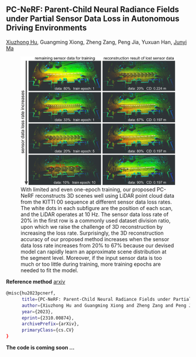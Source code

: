 ## PC-NeRF: Parent-Child Neural Radiance Fields under Partial Sensor Data Loss in Autonomous Driving Environments

[Xiuzhong Hu](https://github.com/biter0088), Guangming Xiong, Zheng Zang, Peng Jia, Yuxuan Han, [Junyi Ma](https://github.com/BIT-MJY)

<figure>
  <div align=center><img src="./paper/motivation_figure.jpg" width="600px" alt="Image Description">
  <div align=left><figcaption>With limited and even one-epoch training, our proposed PC-NeRF reconstructs 3D scenes well using LiDAR point cloud data from the KITTI 00 sequence at different sensor data loss rates. The white dots in each subfigure are the position of each scan, and the LiDAR operates at 10 Hz. The sensor data loss rate of 20% in the first row is a commonly used dataset division ratio, upon which we raise the challenge of 3D reconstruction by increasing the loss rate. Surprisingly, the 3D reconstruction accuracy of our proposed method increases when the sensor data loss rate increases from 20% to 67% because our devised model can rapidly learn an approximate scene distribution at the segment level. Moreover, if the input sensor data is too much or too little during training, more training epochs are needed to fit the model.</figcaption>
</figure>



**Reference method**  [arxiv](https://arxiv.org/abs/2310.00874)
```bash
@misc{hu2023pcnerf,
      title={PC-NeRF: Parent-Child Neural Radiance Fields under Partial Sensor Data Loss in Autonomous Driving Environments}, 
      author={Xiuzhong Hu and Guangming Xiong and Zheng Zang and Peng Jia and Yuxuan Han and Junyi Ma},
      year={2023},
      eprint={2310.00874},
      archivePrefix={arXiv},
      primaryClass={cs.CV}
}
```

**The code is coming soon ...**
